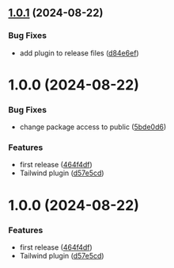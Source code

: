 ## [1.0.1](https://github.com/LarisLab/ui/compare/v1.0.0...v1.0.1) (2024-08-22)


### Bug Fixes

* add plugin to release files ([d84e6ef](https://github.com/LarisLab/ui/commit/d84e6efedcdca2a76ae14e629854819bfc3ad0d2))

# 1.0.0 (2024-08-22)


### Bug Fixes

* change package access to public ([5bde0d6](https://github.com/LarisLab/ui/commit/5bde0d66b9e5642b3b38d36fd1a54a3fa7dd0495))


### Features

* first release ([464f4df](https://github.com/LarisLab/ui/commit/464f4dfecc5560ce0ca34d3926534694a742abdb))
* Tailwind plugin ([d57e5cd](https://github.com/LarisLab/ui/commit/d57e5cdddbda3a6996506a454cd598fcf5965f66))

# 1.0.0 (2024-08-22)


### Features

* first release ([464f4df](https://github.com/LarisLab/ui/commit/464f4dfecc5560ce0ca34d3926534694a742abdb))
* Tailwind plugin ([d57e5cd](https://github.com/LarisLab/ui/commit/d57e5cdddbda3a6996506a454cd598fcf5965f66))
